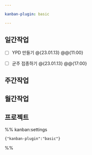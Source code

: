 ```yaml
---

kanban-plugin: basic

---
```


## 일간작업

- [ ] YPD 만들기 @{23.01.13} @@{11:00}
- [ ] 균주 접종하기 @{23.01.13} @@{17:00}


## 주간작업



## 월간작업



## 프로젝트





%% kanban:settings
```
{"kanban-plugin":"basic"}
```
%%